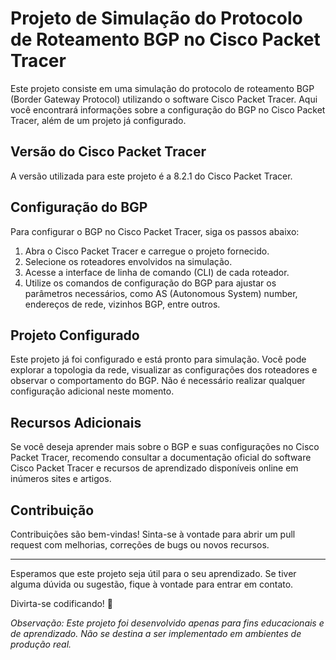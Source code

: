 # Projeto de Simulação do Protocolo de Roteamento BGP no Cisco Packet Tracer

Este projeto consiste em uma simulação do protocolo de roteamento BGP (Border Gateway Protocol) utilizando o software Cisco Packet Tracer. Aqui você encontrará informações sobre a configuração do BGP no Cisco Packet Tracer, além de um projeto já configurado.

## Versão do Cisco Packet Tracer
A versão utilizada para este projeto é a 8.2.1 do Cisco Packet Tracer.

## Configuração do BGP
Para configurar o BGP no Cisco Packet Tracer, siga os passos abaixo:

1. Abra o Cisco Packet Tracer e carregue o projeto fornecido.
2. Selecione os roteadores envolvidos na simulação.
3. Acesse a interface de linha de comando (CLI) de cada roteador.
4. Utilize os comandos de configuração do BGP para ajustar os parâmetros necessários, como AS (Autonomous System) number, endereços de rede, vizinhos BGP, entre outros.

## Projeto Configurado
Este projeto já foi configurado e está pronto para simulação. Você pode explorar a topologia da rede, visualizar as configurações dos roteadores e observar o comportamento do BGP. Não é necessário realizar qualquer configuração adicional neste momento.

## Recursos Adicionais
Se você deseja aprender mais sobre o BGP e suas configurações no Cisco Packet Tracer, recomendo consultar a documentação oficial do software Cisco Packet Tracer e recursos de aprendizado disponíveis online em inúmeros sites e artigos.

## Contribuição

Contribuições são bem-vindas! Sinta-se à vontade para abrir um pull request com melhorias, correções de bugs ou novos recursos.

---

Esperamos que este projeto seja útil para o seu aprendizado. Se tiver alguma dúvida ou sugestão, fique à vontade para entrar em contato.

Divirta-se codificando! 🚀

*Observação: Este projeto foi desenvolvido apenas para fins educacionais e de aprendizado. Não se destina a ser implementado em ambientes de produção real.*

